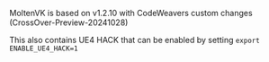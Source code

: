 MoltenVK is based on v1.2.10 with CodeWeavers custom changes (CrossOver-Preview-20241028)

This also contains UE4 HACK that can be enabled by setting `export ENABLE_UE4_HACK=1`

